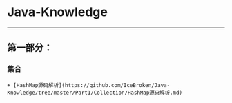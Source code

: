 # Java-Knowledge

***

## 第一部分：

 ### 集合

    + [HashMap源码解析](https://github.com/IceBroken/Java-Knowledge/tree/master/Part1/Collection/HashMap源码解析.md)



